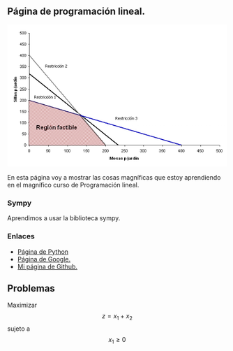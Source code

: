 <script src='https://cdnjs.cloudflare.com/ajax/libs/mathjax/2.7.5/MathJax.js?config=TeX-MML-AM_CHTML' async></script>

## Página de programación lineal.

![Región factible.](region_factible_2.jpg)

En esta página voy a mostrar las cosas magníficas que estoy aprendiendo en el 
magnífico curso de Programación lineal.

### Sympy

Aprendimos a usar la biblioteca sympy.

### Enlaces

- [Página de Python](https://www.python.org/)
- [Página de Google.](https://www.google.com/)
- [Mi página de Github.](https://adriyaspik.github.io/programacion_lineal/)

## Problemas

Maximizar $$z=x_1+x_2$$ sujeto a $$x_1\geq 0$$ 